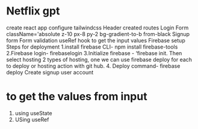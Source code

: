# Netflix gpt
create react app
configure tailwindcss
Header
created routes
Login Form className='absolute z-10  px-8 py-2 bg-gradient-to-b from-black
Signup form
Form validation
useRef hook to get the input values
Firebase setup
   Steps for deployment
    1.install firebase CLI- npm install firebase-tools
    2.Firebase login- firebaselogin
    3.Initialize firebase - ‘firebase init. Then select hosting
    2 types of hosting, one we can use firebase deploy for each to     deploy or hosting action with git hub.
    4. Deploy command- firebase deploy
Create signup user account

# to get the values from input
1. using useState
2. USing useRef